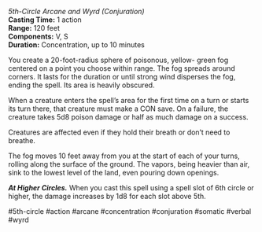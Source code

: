 *5th-Circle Arcane and Wyrd (Conjuration)*    
**Casting Time:** 1 action    
**Range:** 120 feet  
**Components:** V, S  
**Duration:** Concentration, up to 10 minutes

You create a 20-foot-radius sphere of poisonous, yellow- green fog centered on a point you choose within range. The fog spreads around corners. It lasts for the duration or until strong wind disperses the fog, ending the spell. Its area is heavily obscured.

When a creature enters the spell’s area for the first time on a turn or starts its turn there, that creature must make a CON save. On a failure, the creature takes 5d8 poison damage or half as much damage on a success.

Creatures are affected even if they hold their breath or don’t need to breathe.

The fog moves 10 feet away from you at the start of each of your turns, rolling along the surface of the ground. The vapors, being heavier than air, sink to the lowest level of the land, even pouring down openings.

***At Higher Circles.*** When you cast this spell using a spell slot of 6th circle or higher, the damage increases by 1d8 for each slot above 5th.

#5th-circle #action #arcane #concentration #conjuration #somatic #verbal #wyrd
